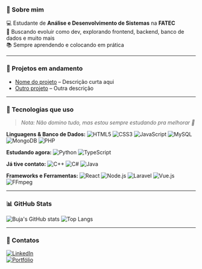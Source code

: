 
### 👋 Sobre mim

💻 Estudante de **Análise e Desenvolvimento de Sistemas** na **FATEC**  
🎯 Buscando evoluir como dev, explorando frontend, backend, banco de dados e muito mais  
📚 Sempre aprendendo e colocando em prática

---

### 🚧 Projetos em andamento
- [Nome do projeto](#) – Descrição curta aqui
- [Outro projeto](#) – Outra descrição

---

### 🧠 Tecnologias que uso  
> *Nota: Não domino tudo, mas estou sempre estudando pra melhorar 💪*

**Linguagens & Banco de Dados:**
![HTML5](https://img.shields.io/badge/-HTML5-e34c26?style=flat&logo=html5&logoColor=white)
![CSS3](https://img.shields.io/badge/-CSS3-1572b6?style=flat&logo=css3)
![JavaScript](https://img.shields.io/badge/-JavaScript-F7DF1E?style=flat&logo=javascript&logoColor=black)
![MySQL](https://img.shields.io/badge/-MySQL-4479A1?style=flat&logo=mysql&logoColor=white)
![MongoDB](https://img.shields.io/badge/-MongoDB-47A248?style=flat&logo=mongodb&logoColor=white)
![PHP](https://img.shields.io/badge/-PHP-777BB4?style=flat&logo=php&logoColor=white)

**Estudando agora:**
![Python](https://img.shields.io/badge/-Python-3776AB?style=flat&logo=python&logoColor=white)
![TypeScript](https://img.shields.io/badge/-TypeScript-3178C6?style=flat&logo=typescript&logoColor=white)

**Já tive contato:**
![C++](https://img.shields.io/badge/-C++-00599C?style=flat&logo=c%2b%2b&logoColor=white)
![C#](https://img.shields.io/badge/-CSharp-239120?style=flat&logo=c-sharp&logoColor=white)
![Java](https://img.shields.io/badge/-Java-007396?style=flat&logo=java&logoColor=white)

**Frameworks e Ferramentas:**
![React](https://img.shields.io/badge/-React-61DAFB?style=flat&logo=react&logoColor=black)
![Node.js](https://img.shields.io/badge/-Node.js-339933?style=flat&logo=node.js&logoColor=white)
![Laravel](https://img.shields.io/badge/-Laravel-FF2D20?style=flat&logo=laravel&logoColor=white)
![Vue.js](https://img.shields.io/badge/-Vue.js-4FC08D?style=flat&logo=vue.js&logoColor=white)
![FFmpeg](https://img.shields.io/badge/-FFmpeg-007808?style=flat&logo=ffmpeg&logoColor=white)

---

### 📊 GitHub Stats

![Buja's GitHub stats](https://github-readme-stats.vercel.app/api?username=buja23&show_icons=true&theme=radical)
![Top Langs](https://github-readme-stats.vercel.app/api/top-langs/?username=buja23&layout=compact&theme=radical)

---

### 🔗 Contatos

[![LinkedIn](https://img.shields.io/badge/LinkedIn-0077B5?style=flat&logo=linkedin&logoColor=white)](https://linkedin.com/in/meu-perfil)  
[![Portfólio](https://img.shields.io/badge/Portfolio-000?style=flat&logo=vercel&logoColor=white)](https://portfolio.com)
